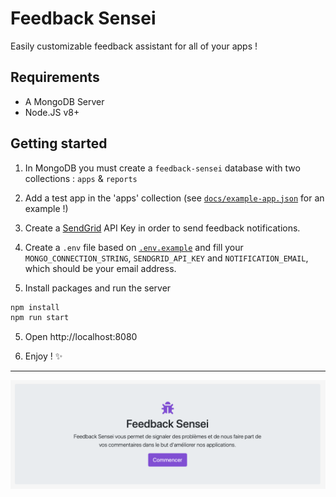 # Feedback Sensei

Easily customizable feedback assistant for all of your apps !


## Requirements

- A MongoDB Server
- Node.JS v8+

## Getting started

1. In MongoDB you must create a `feedback-sensei` database with two collections : `apps` & `reports`

2. Add a test app in the 'apps' collection (see [`docs/example-app.json`](https://github.com/obrassard/feedback-sensei/blob/master/docs/example-app.json) for an example !)

3. Create a [SendGrid](https://sendgrid.com/docs/) API Key in order to send feedback notifications.

3. Create a `.env` file based on [`.env.example`](https://github.com/obrassard/feedback-sensei/blob/master/.env.example)
and fill your `MONGO_CONNECTION_STRING`, `SENDGRID_API_KEY` and `NOTIFICATION_EMAIL`, which should be your email address.

4. Install packages and run the server

```sh
npm install
npm run start
```

5. Open http://localhost:8080

6. Enjoy ! :sparkles:

***

[![screenshot](https://github.com/obrassard/feedback-sensei/blob/master/docs/screenshot.png)](https://feedback.obrassard.ca)

